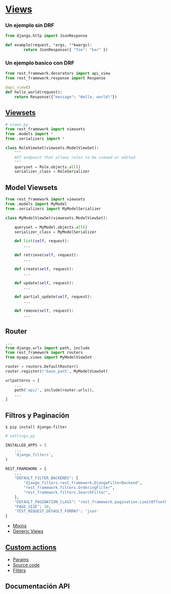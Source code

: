# [Views](https://www.django-rest-framework.org/api-guide/views/)

### Un ejemplo sin DRF

```py
from django.http import JsonResponse​

def example(request, *args, **kwargs):​
        return JsonResponse({ "foo": "bar" })

```

### Un ejemplo basico con DRF

```py
from rest_framework.decorators import api_view
from rest_framework.response import Response

@api_view()
def hello_world(request):
    return Response({"message": "Hello, world!"})

```


## [Viewsets](https://www.django-rest-framework.org/api-guide/viewsets/)

```py
# views.py
from rest_framework import viewsets
from .models import *
from .serializers import *

class RoleViewSet(viewsets.ModelViewSet):
    """
    API endpoint that allows roles to be viewed or edited.
    """
    queryset = Role.objects.all()
    serializer_class = RoleSerializer
```

## Model Viewsets

```py
from rest_framework import viewsets​
from .models import MyModel
from .serializers import MyModelSerializer

class MyModelViewSet(viewesets.ModelViewSet):​

    queryset = MyModel.objects.all()
    serializer_class = MyModelSerializer

    def list(self, request):​
        ...​

    def retrieve(self, request):​
        ...​

    def create(self, request):​
        ...​

    def update(self, request):​
        ...

    def partial_update(self, request):​
        ...

    def remove(self, request):​
        ...
```

## Router

```py
...
from django.urls import path, include
from rest_framework import routers
from myapp.views import MyModelViewSet

router = routers.DefaultRouter()
router.register(r'base_path', MyModelViewSet)

urlpatterns = [
    ...
    path('api/', include(router.urls)),
    ...
]

```

## Filtros y Paginación

    $ pip install django-filter

```py
# settings.py

INSTALLED_APPS = (
    ...
    'django_filters',
)

REST_FRAMEWORK = {
    ...
    "DEFAULT_FILTER_BACKENDS": [
        "django_filters.rest_framework.DjangoFilterBackend",
        "rest_framework.filters.OrderingFilter",
        "rest_framework.filters.SearchFilter",
    ],
    "DEFAULT_PAGINATION_CLASS": "rest_framework.pagination.LimitOffsetPagination",
    "PAGE_SIZE": 10,
    'TEST_REQUEST_DEFAULT_FORMAT': 'json'
}
```

- [Mixins]()
- [Generic Views]()

## [Custom actions]()

- [Params]()
- [Source code](https://github.com/encode/django-rest-framework/blob/master/rest_framework/viewsets.py)
- [Filters](https://pypi.org/project/django-filter/)

## Documentación API